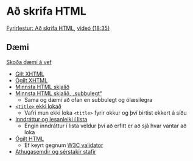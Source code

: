 # Að skrifa HTML

[Fyrirlestur: Að skrifa HTML](1.ad-skrifa-html.md), [vídeó (18:35)](https://youtu.be/PQADk732nVE)

## Dæmi

[Skoða dæmi á vef](https://vefforritun.github.io/vef1-2023/namsefni/05.ad-skrifa-html)

* [Gilt XHTML](daemi/valid.xhtml)
* [Ógilt XHTML](daemi/invalid.xhtml)
* [Minnsta HTML skjalið](daemi/min.html)
* [Minnsta HTML skjalið, „subbulegt“](daemi/min.ugly.html)
  * Sama og dæmi að ofan en subbulegt og ólæsilegra
* [`<title>` ekki lokað](daemi/title.html)
  * Vafri mun ekki loka `<title>` fyrir okkur og því birtist ekkert á síðu
* [Inndráttur og lesanleiki í lista](daemi/indent.html)
  * Engin inndráttur í lista veldur því að erfitt er að sjá hvar vantar að loka
* [Ógilt HTML](daemi/invalid.html)
  * Ef keyrt gegnum [W3C validator](https://validator.w3.org/)
* [Athugasemdir og sérstakir stafir](daemi/other.html)
